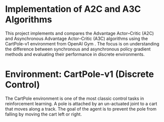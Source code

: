 # Implementation of A2C and A3C Algorithms
This project implements and compares the Advantage Actor–Critic (A2C) and Asynchronous Advantage Actor–Critic (A3C) algorithms using the CartPole-v1 environment from OpenAI Gym . The focus is on understanding the difference between synchronous and asynchronous policy gradient methods and evaluating their performance in discrete environments.
# Environment: CartPole-v1 (Discrete Control)
The CartPole environment is one of the most classic control tasks in reinforcement learning.
A pole is attached by an un-actuated joint to a cart that moves along a track.
The goal of the agent is to prevent the pole from falling by moving the cart left or right.
